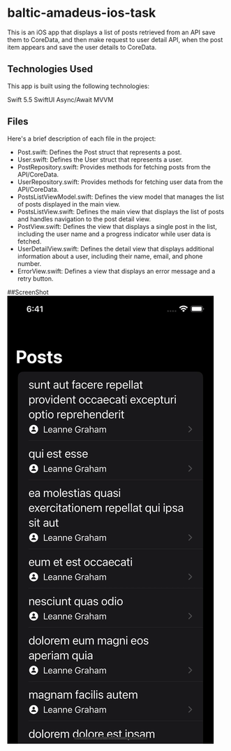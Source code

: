 # baltic-amadeus-ios-task

This is an iOS app that displays a list of posts retrieved from an API save them to CoreData, and then make request to user detail API, when the post item appears and save the user details to CoreData.


## Technologies Used
This app is built using the following technologies:

Swift 5.5
SwiftUI
Async/Await
MVVM


## Files
Here's a brief description of each file in the project:

- Post.swift: Defines the Post struct that represents a post.
- User.swift: Defines the User struct that represents a user.
- PostRepository.swift: Provides methods for fetching posts from the API/CoreData.
- UserRepository.swift: Provides methods for fetching user data from the API/CoreData.
- PostsListViewModel.swift: Defines the view model that manages the list of posts displayed in the main view.
- PostsListView.swift: Defines the main view that displays the list of posts and handles navigation to the post detail view.
- PostView.swift: Defines the view that displays a single post in the list, including the user name and a progress indicator while user data is fetched.
- UserDetailView.swift: Defines the detail view that displays additional information about a user, including their name, email, and phone number.
- ErrorView.swift: Defines a view that displays an error message and a retry button.

##ScreenShot
![Home](ScreenShots/BalticAmadeusTask.gif)
